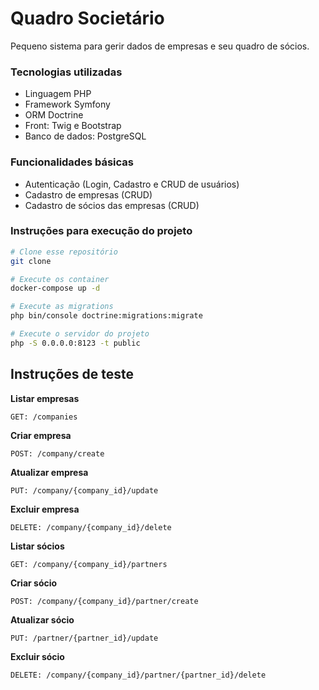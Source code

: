 # Quadro Societário

Pequeno sistema para gerir dados de empresas e seu quadro de sócios.

### Tecnologias utilizadas

- Linguagem PHP
- Framework Symfony
- ORM Doctrine
- Front: Twig e Bootstrap
- Banco de dados: PostgreSQL

### Funcionalidades básicas

- Autenticação (Login, Cadastro e CRUD de usuários)
- Cadastro de empresas (CRUD)
- Cadastro de sócios das empresas (CRUD)

### Instruções para execução do projeto

```bash
# Clone esse repositório
git clone

# Execute os container
docker-compose up -d

# Execute as migrations
php bin/console doctrine:migrations:migrate

# Execute o servidor do projeto
php -S 0.0.0.0:8123 -t public
```

## Instruções de teste

**Listar empresas**

`GET: /companies`

**Criar empresa**

`POST: /company/create`

**Atualizar empresa**

`PUT: /company/{company_id}/update`

**Excluir empresa**

`DELETE: /company/{company_id}/delete`

**Listar sócios**

`GET: /company/{company_id}/partners`

**Criar sócio**

`POST: /company/{company_id}/partner/create`

**Atualizar sócio**

`PUT: /partner/{partner_id}/update`

**Excluir sócio**

`DELETE: /company/{company_id}/partner/{partner_id}/delete`
